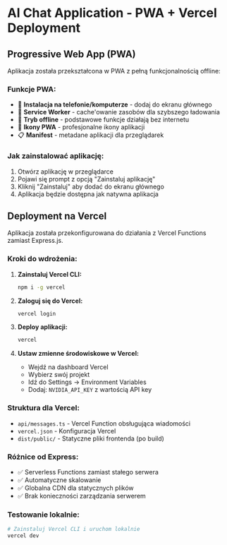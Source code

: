 # AI Chat Application - PWA + Vercel Deployment

## Progressive Web App (PWA)

Aplikacja została przekształcona w PWA z pełną funkcjonalnością offline:

### Funkcje PWA:
- 📱 **Instalacja na telefonie/komputerze** - dodaj do ekranu głównego
- 🔄 **Service Worker** - cache'owanie zasobów dla szybszego ładowania
- 📶 **Tryb offline** - podstawowe funkcje działają bez internetu
- 🎨 **Ikony PWA** - profesjonalne ikony aplikacji
- 📋 **Manifest** - metadane aplikacji dla przeglądarek

### Jak zainstalować aplikację:
1. Otwórz aplikację w przeglądarce
2. Pojawi się prompt z opcją "Zainstaluj aplikację"
3. Kliknij "Zainstaluj" aby dodać do ekranu głównego
4. Aplikacja będzie dostępna jak natywna aplikacja

## Deployment na Vercel

Aplikacja została przekonfigurowana do działania z Vercel Functions zamiast Express.js.

### Kroki do wdrożenia:

1. **Zainstaluj Vercel CLI:**
   ```bash
   npm i -g vercel
   ```

2. **Zaloguj się do Vercel:**
   ```bash
   vercel login
   ```

3. **Deploy aplikacji:**
   ```bash
   vercel
   ```

4. **Ustaw zmienne środowiskowe w Vercel:**
   - Wejdź na dashboard Vercel
   - Wybierz swój projekt
   - Idź do Settings → Environment Variables
   - Dodaj: `NVIDIA_API_KEY` z wartością API key

### Struktura dla Vercel:

- `api/messages.ts` - Vercel Function obsługująca wiadomości
- `vercel.json` - Konfiguracja Vercel
- `dist/public/` - Statyczne pliki frontenda (po build)

### Różnice od Express:

- ✅ Serverless Functions zamiast stałego serwera
- ✅ Automatyczne skalowanie
- ✅ Globalna CDN dla statycznych plików
- ✅ Brak konieczności zarządzania serwerem

### Testowanie lokalnie:

```bash
# Zainstaluj Vercel CLI i uruchom lokalnie
vercel dev
```